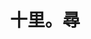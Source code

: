 ---
title: "十里。尋"
description: "十里。尋"
layout: shop
keywords:
  - 美食競賽
  - 台灣美食
  - 美食精選
datePublished: "2025-06-30"
dateModified: "2025-07-02"
city: "台北市"
district: "松山區"
address: "台北市松山區富錦街446號"
phone: ""
geo: "25.060751043482774, 121.56181748117038"
google_map: "https://maps.app.goo.gl/P5eUtNFEzrtMbA5s5"
footinder: "https://footinder.com.tw/%E5%8F%B0%E5%8C%97%E5%B8%82%E6%9D%BE%E5%B1%B1%E5%8D%80/362124/"
official: "https://www.instagram.com/seeker_10k/"
award:
  - name: "500盤"
    year: "2024"
    entries:
      - dishes:
          - "南非26頭吉品鮑"

---